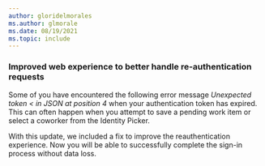 ```yaml
---
author: gloridelmorales
ms.author: glmorale
ms.date: 08/19/2021
ms.topic: include
---
```


### Improved web experience to better handle re-authentication requests

Some of you have encountered the following error message *Unexpected token < in JSON at position 4* when your authentication token has expired. This can often happen when you attempt to save a pending work item or select a coworker from the Identity Picker. 
 
With this update, we included a fix to improve the reauthentication experience. Now you will be able to successfully complete the sign-in process without data loss. 